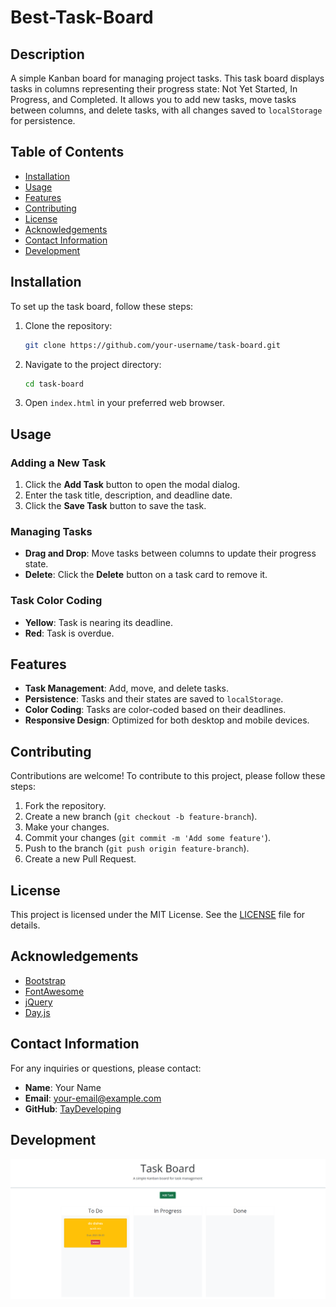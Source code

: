 # Best-Task-Board

## Description
A simple Kanban board for managing project tasks. This task board displays tasks in columns representing their progress state: Not Yet Started, In Progress, and Completed. It allows you to add new tasks, move tasks between columns, and delete tasks, with all changes saved to `localStorage` for persistence.

## Table of Contents
- [Installation](#installation)
- [Usage](#usage)
- [Features](#features)
- [Contributing](#contributing)
- [License](#license)
- [Acknowledgements](#acknowledgements)
- [Contact Information](#contact-information)
- [Development](#development)

## Installation
To set up the task board, follow these steps:

1. Clone the repository:
    ```bash
    git clone https://github.com/your-username/task-board.git
    ```
2. Navigate to the project directory:
    ```bash
    cd task-board
    ```
3. Open `index.html` in your preferred web browser.

## Usage
### Adding a New Task
1. Click the **Add Task** button to open the modal dialog.
2. Enter the task title, description, and deadline date.
3. Click the **Save Task** button to save the task.

### Managing Tasks
- **Drag and Drop**: Move tasks between columns to update their progress state.
- **Delete**: Click the **Delete** button on a task card to remove it.

### Task Color Coding
- **Yellow**: Task is nearing its deadline.
- **Red**: Task is overdue.

## Features
- **Task Management**: Add, move, and delete tasks.
- **Persistence**: Tasks and their states are saved to `localStorage`.
- **Color Coding**: Tasks are color-coded based on their deadlines.
- **Responsive Design**: Optimized for both desktop and mobile devices.

## Contributing
Contributions are welcome! To contribute to this project, please follow these steps:

1. Fork the repository.
2. Create a new branch (`git checkout -b feature-branch`).
3. Make your changes.
4. Commit your changes (`git commit -m 'Add some feature'`).
5. Push to the branch (`git push origin feature-branch`).
6. Create a new Pull Request.

## License
This project is licensed under the MIT License. See the [LICENSE](LICENSE) file for details.

## Acknowledgements
- [Bootstrap](https://getbootstrap.com/)
- [FontAwesome](https://fontawesome.com/)
- [jQuery](https://jquery.com/)
- [Day.js](https://day.js.org/)

## Contact Information
For any inquiries or questions, please contact:
- **Name**: Your Name
- **Email**: your-email@example.com
- **GitHub**: [TayDeveloping](https://github.com/TayDeveloping)

## Development

![Kanban screenshot](./assets/images/Screenshot%20(399).png)
